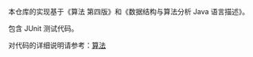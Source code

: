 本仓库的实现基于《算法 第四版》和《数据结构与算法分析 Java 语言描述》。

包含 JUnit 测试代码。

对代码的详细说明请参考：[算法](https://github.com/CyC2018/Interview-Notebook/blob/master/notes/%E7%AE%97%E6%B3%95.md)

